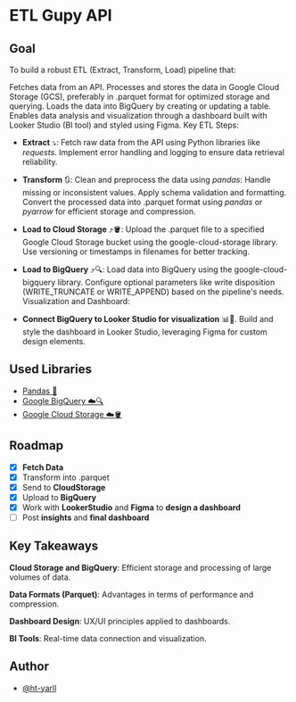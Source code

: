 
# ETL Gupy API

## Goal
To build a robust ETL (Extract, Transform, Load) pipeline that:

Fetches data from an API.
Processes and stores the data in Google Cloud Storage (GCS), preferably in .parquet format for optimized storage and querying.
Loads the data into BigQuery by creating or updating a table.
Enables data analysis and visualization through a dashboard built with Looker Studio (BI tool) and styled using Figma.
Key ETL Steps:

 - **Extract** ⤵️:
Fetch raw data from the API using Python libraries like *requests*.
Implement error handling and logging to ensure data retrieval reliability.

- **Transform** 🔃:
Clean and preprocess the data using *pandas*:
Handle missing or inconsistent values.
Apply schema validation and formatting.
Convert the processed data into .parquet format using *pandas* or *pyarrow* for efficient storage and compression.

- **Load to Cloud Storage** ⤴️🪣:
Upload the .parquet file to a specified Google Cloud Storage bucket using the google-cloud-storage library.
Use versioning or timestamps in filenames for better tracking.

- **Load to BigQuery** ⤴️🔍:
Load data into BigQuery using the google-cloud-bigquery library.
Configure optional parameters like write disposition (WRITE_TRUNCATE or WRITE_APPEND) based on the pipeline's needs.
Visualization and Dashboard:

- **Connect BigQuery to Looker Studio for visualization** 📊👀.
Build and style the dashboard in Looker Studio, leveraging Figma for custom design elements.


## Used Libraries

 - [Pandas 🐼](https://pandas.pydata.org/docs/reference/index.html)
 - [Google BigQuery ☁️🔍](https://cloud.google.com/bigquery/docs)
 - [Google Cloud Storage ☁️🪣](https://cloud.google.com/storage/docs)

## Roadmap

- [X]   **Fetch Data**
- [X]   Transform into .parquet
- [X]   Send to **CloudStorage**
- [X]   Upload to **BigQuery**
- [X]   Work with **LookerStudio** and **Figma** to **design a dashboard**
- [ ]   Post **insights** and **final dashboard**

## Key Takeaways

**Cloud Storage and BigQuery**: Efficient storage and processing of large volumes of data.  

**Data Formats (Parquet)**: Advantages in terms of performance and compression.  

**Dashboard Design**: UX/UI principles applied to dashboards.  

**BI Tools**: Real-time data connection and visualization.

## Author
- [@ht-yarll](https://github.com/ht-yarll)
